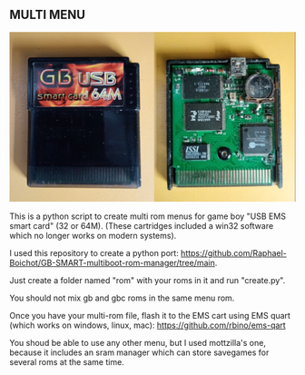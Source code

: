 MULTI MENU
----------

<img src="EMS.png">

This is a python script to create multi rom menus for game boy "USB EMS smart card" (32 or 64M). (These cartridges included a win32 software which no longer works on modern systems).

I used this repository to create a python port: https://github.com/Raphael-Boichot/GB-SMART-multiboot-rom-manager/tree/main.

Just create a folder named "rom" with your roms in it and run "create.py".

You should not mix gb and gbc roms in the same menu rom.

Once you have your multi-rom file, flash it to the EMS cart using EMS quart (which works on windows, linux, mac): https://github.com/rbino/ems-qart

You shoud be able to use any other menu, but I used mottzilla's one, because it includes an sram manager which can store savegames for several roms at the same time.
